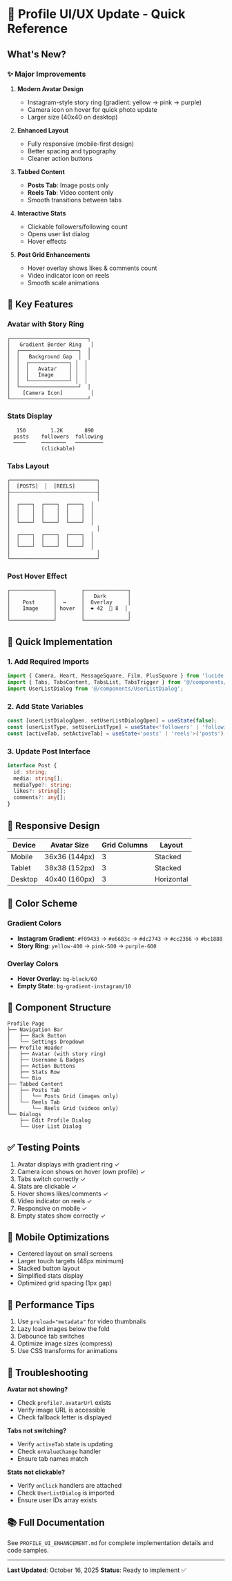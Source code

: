 # 🎨 Profile UI/UX Update - Quick Reference

## What's New?

### ✨ Major Improvements

1. **Modern Avatar Design** 
   - Instagram-style story ring (gradient: yellow → pink → purple)
   - Camera icon on hover for quick photo update
   - Larger size (40x40 on desktop)

2. **Enhanced Layout**
   - Fully responsive (mobile-first design)
   - Better spacing and typography
   - Cleaner action buttons

3. **Tabbed Content**
   - **Posts Tab**: Image posts only
   - **Reels Tab**: Video content only
   - Smooth transitions between tabs

4. **Interactive Stats**
   - Clickable followers/following count
   - Opens user list dialog
   - Hover effects

5. **Post Grid Enhancements**
   - Hover overlay shows likes & comments count
   - Video indicator icon on reels
   - Smooth scale animations

## 🎯 Key Features

### Avatar with Story Ring
```
┌─────────────────────────┐
│   Gradient Border Ring   │
│  ┌───────────────────┐  │
│  │   Background Gap  │  │
│  │  ┌─────────────┐ │  │
│  │  │   Avatar    │ │  │
│  │  │   Image     │ │  │
│  │  └─────────────┘ │  │
│  └───────────────────┘  │
│    [Camera Icon]         │
└─────────────────────────┘
```

### Stats Display
```
   150        1.2K       890
  posts    followers  following
  ────     ────────   ─────────
           (clickable)
```

### Tabs Layout
```
┌────────────────────────────┐
│  [POSTS]  │  [REELS]       │
├────────────────────────────┤
│                            │
│  ┌────┐  ┌────┐  ┌────┐  │
│  │    │  │    │  │    │  │
│  │    │  │    │  │    │  │
│  └────┘  └────┘  └────┘  │
│                            │
│  ┌────┐  ┌────┐  ┌────┐  │
│  │    │  │    │  │    │  │
│  └────┘  └────┘  └────┘  │
│                            │
└────────────────────────────┘
```

### Post Hover Effect
```
┌──────────────┐        ┌──────────────┐
│              │        │   Dark       │
│    Post      │  →     │  Overlay     │
│    Image     │ hover  │  ❤ 42  💬 8  │
│              │        │              │
└──────────────┘        └──────────────┘
```

## 🚀 Quick Implementation

### 1. Add Required Imports
```typescript
import { Camera, Heart, MessageSquare, Film, PlusSquare } from 'lucide-react';
import { Tabs, TabsContent, TabsList, TabsTrigger } from '@/components/ui/tabs';
import UserListDialog from '@/components/UserListDialog';
```

### 2. Add State Variables
```typescript
const [userListDialogOpen, setUserListDialogOpen] = useState(false);
const [userListType, setUserListType] = useState<'followers' | 'following'>('followers');
const [activeTab, setActiveTab] = useState<'posts' | 'reels'>('posts');
```

### 3. Update Post Interface
```typescript
interface Post {
  id: string;
  media: string[];
  mediaType?: string;
  likes?: string[];
  comments?: any[];
}
```

## 📐 Responsive Design

| Device | Avatar Size | Grid Columns | Layout |
|--------|-------------|--------------|---------|
| Mobile | 36x36 (144px) | 3 | Stacked |
| Tablet | 38x38 (152px) | 3 | Stacked |
| Desktop | 40x40 (160px) | 3 | Horizontal |

## 🎨 Color Scheme

### Gradient Colors
- **Instagram Gradient**: `#f09433` → `#e6683c` → `#dc2743` → `#cc2366` → `#bc1888`
- **Story Ring**: `yellow-400` → `pink-500` → `purple-600`

### Overlay Colors
- **Hover Overlay**: `bg-black/60`
- **Empty State**: `bg-gradient-instagram/10`

## 🔧 Component Structure

```
Profile Page
├── Navigation Bar
│   ├── Back Button
│   └── Settings Dropdown
├── Profile Header
│   ├── Avatar (with story ring)
│   ├── Username & Badges
│   ├── Action Buttons
│   ├── Stats Row
│   └── Bio
├── Tabbed Content
│   ├── Posts Tab
│   │   └── Posts Grid (images only)
│   └── Reels Tab
│       └── Reels Grid (videos only)
└── Dialogs
    ├── Edit Profile Dialog
    └── User List Dialog
```

## ✅ Testing Points

1. Avatar displays with gradient ring ✓
2. Camera icon shows on hover (own profile) ✓
3. Tabs switch correctly ✓
4. Stats are clickable ✓
5. Hover shows likes/comments ✓
6. Video indicator on reels ✓
7. Responsive on mobile ✓
8. Empty states show correctly ✓

## 📱 Mobile Optimizations

- Centered layout on small screens
- Larger touch targets (48px minimum)
- Stacked button layout
- Simplified stats display
- Optimized grid spacing (1px gap)

## 🎯 Performance Tips

1. Use `preload="metadata"` for video thumbnails
2. Lazy load images below the fold
3. Debounce tab switches
4. Optimize image sizes (compress)
5. Use CSS transforms for animations

## 🐛 Troubleshooting

**Avatar not showing?**
- Check `profile?.avatarUrl` exists
- Verify image URL is accessible
- Check fallback letter is displayed

**Tabs not switching?**
- Verify `activeTab` state is updating
- Check `onValueChange` handler
- Ensure tab names match

**Stats not clickable?**
- Verify `onClick` handlers are attached
- Check `UserListDialog` is imported
- Ensure user IDs array exists

## 📚 Full Documentation

See `PROFILE_UI_ENHANCEMENT.md` for complete implementation details and code samples.

---

**Last Updated**: October 16, 2025
**Status**: Ready to implement ✅
